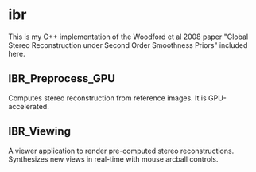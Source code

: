 # ibr
This is my C++ implementation of the Woodford et al 2008 paper "Global Stereo Reconstruction under Second Order Smoothness Priors" included here.

<h2>IBR_Preprocess_GPU</h2>
Computes stereo reconstruction from reference images.  It is GPU-accelerated.

<h2>IBR_Viewing</h2>
A viewer application to render pre-computed stereo reconstructions.  Synthesizes new views in real-time with mouse arcball controls.
